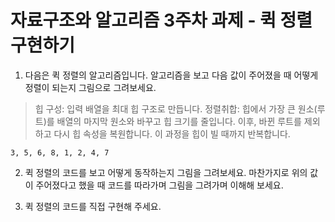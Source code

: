 # 자료구조와 알고리즘 3주차 과제 - 퀵 정렬 구현하기

1. 다음은 퀵 정렬의 알고리즘입니다. 알고리즘을 보고 다음 값이 주어졌을 때
   어떻게 정렬이 되는지 그림으로 그려보세요.

> 힙 구성: 입력 배열을 최대 힙 구조로 만듭니다.
> 정렬취합: 힙에서 가장 큰 원소(루트)를 배열의 마지막 원소와 바꾸고 힙 크기를
> 줄입니다. 이후, 바뀐 루트를 제외하고 다시 힙 속성을 복원합니다. 이 과정을 힙이
> 빌 때까지 반복합니다.

```
3, 5, 6, 8, 1, 2, 4, 7
```

2. 퀵 정렬의 코드를 보고 어떻게 동작하는지 그림을 그려보세요. 마찬가지로 위의 값이 주어졌다고 했을 때 코드를 따라가며 그림을 그려가며 이해해 보세요.

3. 퀵 정렬의 코드를 직접 구현해 주세요.
